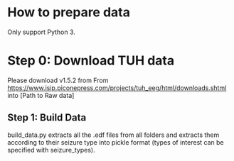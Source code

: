# How to prepare data

Only support Python 3.

# Step 0: Download TUH data
Please download v1.5.2 from From https://www.isip.piconepress.com/projects/tuh_eeg/html/downloads.shtml into [Path to Raw data]

## Step 1: Build Data
build_data.py extracts all the .edf files from all folders and extracts them according to their seizure type into pickle format (types of interest can be specified with seizure_types).